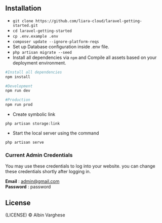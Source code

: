 ## Installation

- ```git clone https://github.com/liara-cloud/laravel-getting-started.git```
- ```cd laravel-getting-started```
- ```cp .env.example .env ```
- ```composer update --ignore-platform-reqs``` 
- Set up Database configuration inside .env file.
- ```php artisan migrate --seed```
- Install all dependencies via `npm` and Compile all assets based on your deployment environment. 

```bash
#Install all dependencies
npm install

#Development
npm run dev

#Production
npm run prod
```

- Create symbolic link 
```
php artisan storage:link
```

- Start the local server using the command
```
php artisan serve
```

### Current Admin Credentials

You may use these credentials to log into your website. you can change these credentials shortly after logging in.

**Email** : admin@gmail.com<br>
**Password** : password

## License
(LICENSE) © Albin Varghese
